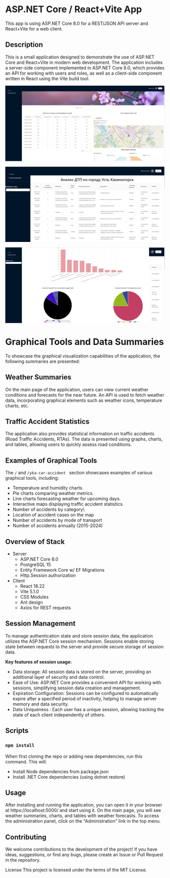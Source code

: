 # ASP.NET Core / React+Vite App

This app is using  ASP.NET Core 8.0 for a REST/JSON API server and React+Vite for a web client.


**<h2>Description</h2>** 

This is a small application designed to demonstrate the use of ASP.NET Core and React+Vite in modern web development. The application includes a server-side component implemented in ASP.NET Core 8.0, which provides an API for working with users and roles, as well as a client-side component written in React using the Vite build tool.

![home](img/home.jpg)


![car_accident](img/car_accident_list.jpg)


![diagrams](img/diagrams.jpg)


# Graphical Tools and Data Summaries

To showcase the graphical visualization capabilities of the application, the following summaries are presented:

## Weather Summaries

On the main page of the application, users can view current weather conditions and forecasts for the near future. An API is used to fetch weather data, incorporating graphical elements such as weather icons, temperature charts, etc.

## Traffic Accident Statistics

The application also provides statistical information on traffic accidents (Road Traffic Accidents, RTAs). The data is presented using graphs, charts, and tables, allowing users to quickly assess road conditions.

## Examples of Graphical Tools

The `/` and `/yka-car-accident ` section showcases examples of various graphical tools, including:

- Temperature and humidity charts.
- Pie charts comparing weather metrics.
- Line charts forecasting weather for upcoming days.
- Interactive maps displaying traffic accident statistics.
- Number of accidents by category\
- Location of accident cases on the map
- Number of accidents by mode of transport
- Number of accidents annually (2015-2024)

## Overview of Stack
- Server
    - ASP.NET Core 8.0
    - PostgreSQL 15
    - Entity Framework Core w/ EF Migrations
    - Http.Session authorization
- Client
    - React 18.22
    - Vite 5.1.0    
    - CSS Modules
    - Ant design
    - Axios for REST requests

## Session Management
To manage authentication state and store session data, the application utilizes the ASP.NET Core session mechanism. Sessions enable storing state between requests to the server and provide secure storage of session data.

**Key features of session usage:**


- Data storage: All session data is stored on the server, providing an additional layer of security and data control.</br>
- Ease of Use: ASP.NET Core provides a convenient API for working with sessions, simplifying session data creation and management. </br>
- Expiration Configuration: Sessions can be configured to automatically expire after a specified period of inactivity, helping to manage server memory and data security. </br>
- Data Uniqueness : Each user has a unique session, allowing tracking the state of each client independently of others.


## Scripts

### `npm install`

When first cloning the repo or adding new dependencies, run this command.  This will:

- Install Node dependencies from package.json
- Install .NET Core dependencies (using dotnet restore)

**<h2>Usage</h2>**

After installing and running the application, you can open it in your browser at https://localhost:5000/ and start using it. On the main page, you will see weather summaries, charts, and tables with weather forecasts. To access the administration panel, click on the "Administration" link in the top menu.


**<h2>Contributing</h2>**

We welcome contributions to the development of the project! If you have ideas, suggestions, or find any bugs, please create an Issue or Pull Request in the repository.


License
This project is licensed under the terms of the MIT License.